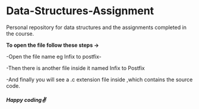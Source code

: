 # Data-Structures-Assignment
Personal repository for data structures and the assignments completed in the course.

**To open the file follow these steps ->**

-Open the file name eg Infix to postfix-

-Then there is another file inside it named Infix to Postfix

-And finally you will see a .c extension file inside ,which contains the source code.

##### Happy coding✌
